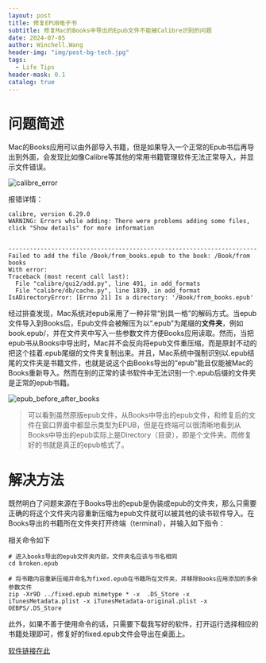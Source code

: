 ```yaml
---
layout: post
title: 修复EPUB电子书
subtitle: 修复Mac的Books中导出的Epub文件不能被Calibre识别的问题
date: 2024-07-05
author: Winchell.Wang
header-img: "img/post-bg-tech.jpg"
tags:
  - Life Tips
header-mask: 0.1
catalog: true
---
```


# 问题简述

Mac的Books应用可以由外部导入书籍，但是如果导入一个正常的Epub书后再导出到外面，会发现比如像Calibre等其他的常用书籍管理软件无法正常导入，并显示文件错误。

![calibre_error](https://cdn.jsdelivr.net/gh/winchellwang/winchellwang.github.io/img/_post_image/2024-07-05/calibre_error.jpg)


报错详情：

```
calibre, version 6.29.0
WARNING: Errors while adding: There were problems adding some files, click "Show details" for more information


----------------------------------------------------------------------
Failed to add the file /Book/from_books.epub to the book: /Book/from books
With error:
Traceback (most recent call last):
  File "calibre/gui2/add.py", line 491, in add_formats
  File "calibre/db/cache.py", line 1839, in add_format
IsADirectoryError: [Errno 21] Is a directory: '/Book/from_books.epub'
```

经过排查发现，Mac系统对epub采用了一种非常“别具一格”的解码方式。当epub文件导入到Books后，Epub文件会被解压为以“.epub”为尾缀的**文件夹**，例如book.epub/，并在文件夹中写入一些参数文件方便Books应用读取。然而，当把epub书从Books中导出时，Mac并不会反向将epub文件重压缩，而是原封不动的把这个挂着.epub尾缀的文件夹复制出来。并且，Mac系统中强制识别以.epub结尾的文件夹是书籍文件，也就是说这个由Books导出的“epub”能且仅能被Mac的Books重新导入。然而在别的正常的读书软件中无法识别一个.epub后缀的文件夹是正常的epub书籍。

![epub_before_after_books](https://cdn.jsdelivr.net/gh/winchellwang/winchellwang.github.io/img/_post_image/2024-07-05/epub_before_after_books.jpg)

> 可以看到虽然原版epub文件，从Books中导出的epub文件，和修复后的文件在窗口界面中都显示类型为EPUB，但是在终端可以很清晰地看到从Books中导出的epub实际上是Directory（目录），即是个文件夹。而修复好的书就是真正的epub格式了。

# 解决方法

既然明白了问题来源在于Books导出的epub是伪装成epub的文件夹，那么只需要正确的将这个文件夹内容重新压缩为epub文件就可以被其他的读书软件导入。在Books导出的书籍所在文件夹打开终端（terminal），并输入如下指令：

相关命令如下

```shell
# 进入books导出的epub文件夹内部，文件夹名应该与书名相同
cd broken.epub 

# 将书籍内容重新压缩并命名为fixed.epub在书籍所在文件夹，并移除Books应用添加的多余参数文件
zip -Xr9D ../fixed.epub mimetype * -x  .DS_Store -x iTunesMetadata.plist -x iTunesMetadata-original.plist -x OEBPS/.DS_Store
```

此外，如果不善于使用命令的话，只需要下载我写好的软件，打开运行选择相应的书籍处理即可，修复好的fixed.epub文件会导出在桌面上。

[软件链接在此](https://github.com/WinchellWang/S0ftwaR3_L1b/releases/download/epub_fix/fix_epub.zip)